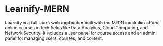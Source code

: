 # Learnify-MERN
Learnify is a full-stack web application built with the MERN stack that offers online courses in tech fields like Data Analytics, Cloud Computing, and Network Security. It includes a user panel for course access and an admin panel for managing users, courses, and content.
